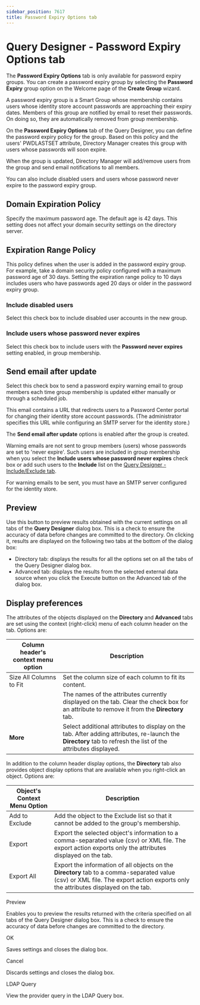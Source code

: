 ```yaml
---
sidebar_position: 7617
title: Password Expiry Options tab
---
```


# Query Designer - Password Expiry Options tab

The **Password Expiry Options** tab is only available for password expiry groups. You can create a password expiry group by selecting the **Password Expiry** group option on the Welcome page of the **Create Group** wizard.

A password expiry group is a Smart Group whose membership contains users whose identity store account passwords are approaching their expiry dates. Members of this group are notified by email to reset their passwords. On doing so, they are automatically
removed from group membership.

On the **Password Expiry Options** tab of the Query Designer, you can define the password expiry policy for the group. Based on this policy and the users' PWDLASTSET attribute, Directory Manager creates this group with users whose passwords will
soon expire.

When the group is updated, Directory Manager will add/remove users from the group and send email notifications to all members.

You can also include disabled users and users whose password never expire to the password expiry group.

## Domain Expiration Policy

Specify the maximum password age. The default age is 42 days. This setting does not affect your domain security settings on the directory server.

## Expiration Range Policy

This policy defines when the user is added in the password expiry group. For example, take a domain security policy configured with a maximum password age of 30 days. Setting the expiration range policy to 10 days includes users who have passwords aged
20 days or older in the password expiry group.

### Include disabled users

Select this check box to include disabled user accounts in the new group.

### Include users whose password never expires

Select this check box to include users with the **Password never expires** setting enabled, in group membership.

## Send email after update

Select this check box to send a password expiry warning email to group members each time group membership is updated either manually or through a scheduled job.

This email contains a URL that redirects users to a Password Center portal for changing their identity store account passwords. (The administrator specifies this URL while configuring an SMTP server for the identity store.)

The **Send email after update** options is enabled after the group is created.

Warning emails are not sent to group members (users) whose passwords are set to 'never expire'. Such users are included in group membership when you select the **Include users whose password never expires** check box or add such users
to the **Include** list on the [Query Designer - Include/Exclude tab](IncludeExclude "Query Designer - Include/Exclude tab").

For warning emails to be sent, you must have an SMTP server configured for the identity store.

## Preview

Use this button to preview results obtained with the current settings on all tabs of the **Query Designer** dialog box. This is a check to ensure the accuracy of data before changes are committed to the directory. On clicking it, results are displayed on the following two tabs at the bottom of the dialog box:

* Directory tab: displays the results for all the options set on all the tabs of the Query Designer dialog box.
* Advanced tab: displays the results from the selected external data source when you click the Execute button on the Advanced tab of the dialog box.

## Display preferences

The attributes of the objects displayed on the **Directory** and **Advanced** tabs are set using the context (right-click) menu of each column header on the tab. Options are:

| Column header's context menu option | Description |
| --- | --- |
| Size All Columns to Fit | Set the column size of each column to fit its content. |
|  | The names of the attributes currently displayed on the tab. Clear the check box for an attribute to remove it from the **Directory** tab. |
| **More** | Select additional attributes to display on the tab. After adding attributes, re-launch the **Directory** tab to refresh the list of the attributes displayed. |

In addition to the column header display options, the **Directory** tab also provides object display options that are available when you right-click an object. Options are:

| Object's Context Menu Option | Description |
| --- | --- |
| Add to Exclude | Add the object to the Exclude list so that it cannot be added to the group's membership. |
| Export | Export the selected object's information to a comma-separated value (csv) or XML file. The export action exports only the attributes displayed on the tab. |
| Export All | Export the information of all objects on the **Directory** tab to a comma-separated value (csv) or XML file. The export action exports only the attributes displayed on the tab. |

Preview

Enables you to preview the results returned with the criteria specified on all tabs of the Query Designer dialog box. This is a check to ensure the accuracy of data before changes are committed to the directory.

OK

Saves settings and closes the dialog box.

Cancel

Discards settings and closes the dialog box.

LDAP Query

View the provider query in the LDAP Query box.